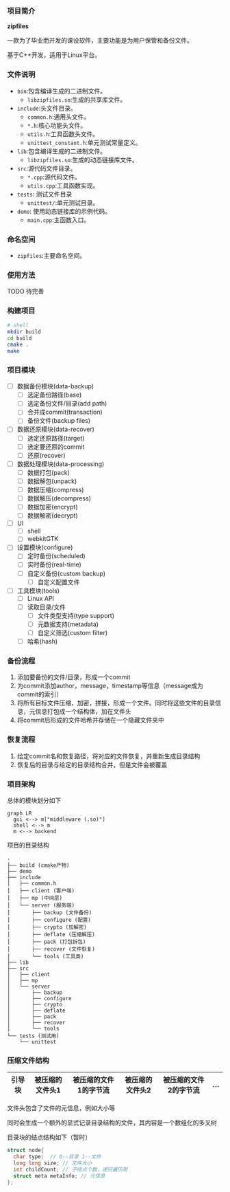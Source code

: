 ### 项目简介

**zipfiles**

一款为了毕业而开发的课设软件，主要功能是为用户保管和备份文件。

基于C++开发，适用于Linux平台。

### 文件说明

- `bin`:包含编译生成的二进制文件。
  - `libzipfiles.so`:生成的共享库文件。
- `include`:头文件目录。
  - `common.h`:通用头文件。
  - `*.h`:核心功能头文件。
  - `utils.h`:工具函数头文件。
  - `unittest_constant.h`:单元测试常量定义。
- `lib`:包含编译生成的二进制文件。
  - `libzipfiles.so`:生成的动态链接库文件。
- `src`:源代码文件目录。
  - `*.cpp`:源代码文件。
  - `utils.cpp`:工具函数实现。
- `tests`: 测试文件目录
  - `unittest/`:单元测试目录。
- `demo`: 使用动态链接库的示例代码。
  - `main.cpp`:主函数入口。

### 命名空间

- `zipfiles`:主要命名空间。

### 使用方法

TODO 待完善


### 构建项目


```sh
# shell
mkdir build
cd build
cmake .
make
```

### 项目模块

- [ ] 数据备份模块(data-backup)
  - [ ] 选定备份路径(base)
  - [ ] 选定备份文件/目录(add path)
  - [ ] 合并成commit(transaction)
  - [ ] 备份文件(backup files)
- [ ] 数据还原模块(data-recover)
  - [ ] 选定还原路径(target)
  - [ ] 选定要还原的commit
  - [ ] 还原(recover)
- [ ] 数据处理模块(data-processing)
  - [ ] 数据打包(pack)
  - [ ] 数据解包(unpack)
  - [ ] 数据压缩(compress)
  - [ ] 数据解压(decompress)
  - [ ] 数据加密(encrypt)
  - [ ] 数据解密(decrypt)
- [ ] UI
  - [ ] shell
  - [ ] webkitGTK
- [ ] 设置模块(configure)
  - [ ] 定时备份(scheduled)
  - [ ] 实时备份(real-time)
  - [ ] 自定义备份(custom backup)
    - [ ] 自定义配置文件
- [ ] 工具模块(tools)
  - [ ] Linux API
  - [ ] 读取目录/文件
    - [ ] 文件类型支持(type support)
    - [ ] 元数据支持(metadata)
    - [ ] 自定义筛选(custom filter)
  - [ ] 哈希(hash)

### 备份流程

1. 添加要备份的文件/目录，形成一个commit
2. 为commit添加author，message，timestamp等信息（message成为commit的索引）
3. 将所有目标文件压缩，加密，拼接，形成一个文件。同时将这些文件的目录信息，元信息打包成一个结构体，加在文件头
4. 将commit后形成的文件哈希并存储在一个隐藏文件夹中

### 恢复流程

1. 给定commit名和恢复路径，将对应的文件恢复，并重新生成目录结构
2. 恢复后的目录与给定的目录结构合并，但是文件会被覆盖

### 项目架构

总体的模块划分如下
```mermaid
graph LR
  gui <--> m["middleware (.so)"]
  shell <--> m
  m <--> backend
```

项目的目录结构
```
.
├── build (cmake产物)
├── demo
├── include 
│   ├── common.h
│   ├── client (客户端)
│   ├── mp (中间层)
│   └── server (服务端)
│       ├── backup (文件备份)
│       ├── configure (配置)
│       ├── crypto (加解密)
│       ├── deflate (压缩解压)
│       ├── pack (打包拆包)
│       ├── recover (文件恢复)
│       └── tools (工具类)
├── lib
├── src
│   ├── client
│   ├── mp
│   └── server
│       ├── backup
│       ├── configure
│       ├── crypto
│       ├── deflate
│       ├── pack
│       ├── recover
│       └── tools
└── tests (测试用)
    └── unittest
```


### 压缩文件结构

| 引导块 | 被压缩的文件头1 | 被压缩的文件1的字节流 | 被压缩的文件头2 | 被压缩的文件2的字节流   | …   |
| ------ | --------------------- | --------------------- | --- | --- | --- |

文件头包含了文件的元信息，例如大小等

同时会生成一个额外的显式记录目录结构的文件，其内容是一个数组化的多叉树

目录块的结点结构如下（暂时）
```c
struct node{
  char type;  // 0--目录 1--文件
  long long size; // 文件大小
  int childCount; // 子结点个数，递归遍历用
  struct meta metaInfo; // 元信息
};
```
